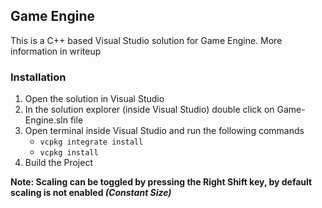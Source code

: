 ## Game Engine

This is a C++ based Visual Studio solution for Game Engine. More information in writeup

### Installation
1. Open the solution in Visual Studio
2. In the solution explorer (inside Visual Studio) double click on Game-Engine.sln file
3. Open terminal inside Visual Studio and run the following commands
    - `vcpkg integrate install`
    - `vcpkg install`
4. Build the Project

**Note: Scaling can be toggled by pressing the Right Shift key, by default scaling is not enabled *(Constant Size)***
